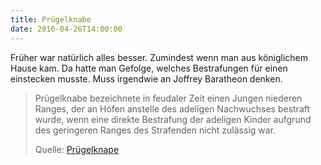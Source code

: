 ```yaml
---
title: Prügelknabe
date: 2016-04-26T14:00:00
---
```


Früher war natürlich alles besser. Zumindest wenn man aus königlichem Hause
kam. Da hatte man Gefolge, welches Bestrafungen für einen einstecken
musste. Muss irgendwie an Joffrey Baratheon denken.

> Prügelknabe bezeichnete in feudaler Zeit einen Jungen niederen Ranges,
> der an Höfen anstelle des adeligen Nachwuchses bestraft wurde, wenn eine
> direkte Bestrafung der adeligen Kinder aufgrund des geringeren Ranges des
> Strafenden nicht zulässig war.
>
> Quelle: [Prügelknape](https://de.wikipedia.org/wiki/Prügelknabe)